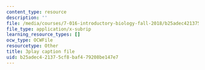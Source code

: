 ```yaml
---
content_type: resource
description: ''
file: /media/courses/7-016-introductory-biology-fall-2018/b25adec421375cf8baf479208be147e7_mvjXFh4P08I.vtt
file_type: application/x-subrip
learning_resource_types: []
ocw_type: OCWFile
resourcetype: Other
title: 3play caption file
uid: b25adec4-2137-5cf8-baf4-79208be147e7
---
```

